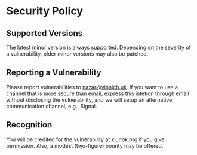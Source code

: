 # Security Policy

## Supported Versions

The latest minor version is always supported.
Depending on the severity of a vulnerability,
older minor versions may also be patched.

## Reporting a Vulnerability

Please report vulnerabilities to nazar@vinnich.uk.
If you want to use a channel that is more secure than email,
express this intetion through email without disclosing the vulnerability,
and we will setup an alternative communication channel, e.g., Signal.

## Recognition

You will be credited for the vulnerability at klunok.org if you give permission.
Also, a modest (two-figure) bounty may be offered.
